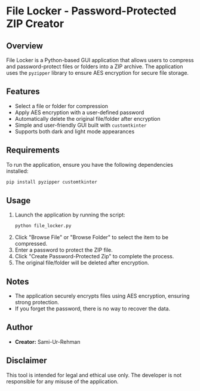 # File Locker - Password-Protected ZIP Creator

## Overview
File Locker is a Python-based GUI application that allows users to compress and password-protect files or folders into a ZIP archive. The application uses the `pyzipper` library to ensure AES encryption for secure file storage.

## Features
- Select a file or folder for compression
- Apply AES encryption with a user-defined password
- Automatically delete the original file/folder after encryption
- Simple and user-friendly GUI built with `customtkinter`
- Supports both dark and light mode appearances

## Requirements
To run the application, ensure you have the following dependencies installed:

```bash
pip install pyzipper customtkinter
```

## Usage
1. Launch the application by running the script:
   ```bash
   python file_locker.py
   ```
2. Click "Browse File" or "Browse Folder" to select the item to be compressed.
3. Enter a password to protect the ZIP file.
4. Click "Create Password-Protected Zip" to complete the process.
5. The original file/folder will be deleted after encryption.

## Notes
- The application securely encrypts files using AES encryption, ensuring strong protection.
- If you forget the password, there is no way to recover the data.

## Author
- **Creator:** Sami-Ur-Rehman

## Disclaimer
This tool is intended for legal and ethical use only. The developer is not responsible for any misuse of the application.


